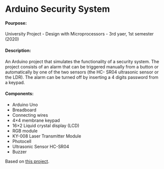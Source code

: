 <h1>Arduino Security System</h1>
<h4>Pourpose:</h4><p>University Project - Design with Microprocessors - 3rd yaer, 1st semester (2020)</p>
<h4>Description:</h4><p>An Arduino project that simulates the functionality of a security system. The project consists of an alarm that can be triggered manually
from a button or automatically by one of the two sensors (the HC- SR04 ultrasonic sensor or the LDR). The alarm can be turned off by inserting a 4 digits password from a keypad.</p>
<h4>Components:</h4>
<ul>
  <li>Arduino Uno</li>
  <li>Breadboard</li>
  <li>Connecting wires</li>
  <li>4×4 membrane keypad</li>
  <li>16×2 Liquid crystal display (LCD)</li>
  <li>RGB module</li>
  <li>KY-008 Laser Transmitter Module</li>
  <li>Photocell</li>
  <li>Ultrasonic Sensor HC-SR04</li>
  <li>Buzzer</li>
</ul>

Based on <a href="https://linuxhint.com/home-security-system-arduino-uno">this project</a>.
